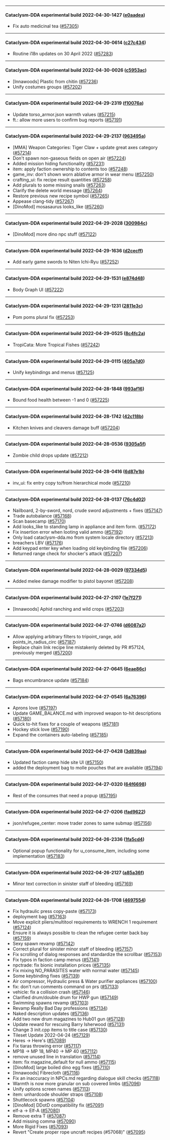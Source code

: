 
---

#### Cataclysm-DDA experimental build 2022-04-30-1427 ([e0aadea](https://github.com/CleverRaven/Cataclysm-DDA/releases/tag/cdda-experimental-2022-04-30-1427))

* Fix auto medicinal tea ([#57305](https://github.com/CleverRaven/Cataclysm-DDA/pull/57305))

---

#### Cataclysm-DDA experimental build 2022-04-30-0614 ([c27c434](https://github.com/CleverRaven/Cataclysm-DDA/releases/tag/cdda-experimental-2022-04-30-0614))

* Routine i18n updates on 30 April 2022 ([#57283](https://github.com/CleverRaven/Cataclysm-DDA/pull/57283))

---

#### Cataclysm-DDA experimental build 2022-04-30-0026 ([c5953ac](https://github.com/CleverRaven/Cataclysm-DDA/releases/tag/cdda-experimental-2022-04-30-0026))

* [Innawoods] Plastic from chitin ([#57236](https://github.com/CleverRaven/Cataclysm-DDA/pull/57236))
* Unify costumes groups ([#57202](https://github.com/CleverRaven/Cataclysm-DDA/pull/57202))

---

#### Cataclysm-DDA experimental build 2022-04-29-2319 ([f10076a](https://github.com/CleverRaven/Cataclysm-DDA/releases/tag/cdda-experimental-2022-04-29-2319))

* Update torso_armor.json warmth values ([#57215](https://github.com/CleverRaven/Cataclysm-DDA/pull/57215))
* ft.: allow more users to confirm bug reports ([#57191](https://github.com/CleverRaven/Cataclysm-DDA/pull/57191))

---

#### Cataclysm-DDA experimental build 2022-04-29-2137 ([963495a](https://github.com/CleverRaven/Cataclysm-DDA/releases/tag/cdda-experimental-2022-04-29-2137))

* [MMA] Weapon Categories: Tiger Claw + update great axes category ([#57214](https://github.com/CleverRaven/Cataclysm-DDA/pull/57214))
* Don't spawn non-gaseous fields on open air ([#57224](https://github.com/CleverRaven/Cataclysm-DDA/pull/57224))
* Added mission hiding functionality ([#57231](https://github.com/CleverRaven/Cataclysm-DDA/pull/57231))
* item: apply faction ownership to contents too ([#57248](https://github.com/CleverRaven/Cataclysm-DDA/pull/57248))
* game_inv: don't shown worn ablative armor in wear menu ([#57250](https://github.com/CleverRaven/Cataclysm-DDA/pull/57250))
* crafting_ui: fix recipe result quantities ([#57258](https://github.com/CleverRaven/Cataclysm-DDA/pull/57258))
* Add plurals to some missing snails ([#57263](https://github.com/CleverRaven/Cataclysm-DDA/pull/57263))
* Clarify the delete world message ([#57264](https://github.com/CleverRaven/Cataclysm-DDA/pull/57264))
* Restore previous new recipe symbol ([#57265](https://github.com/CleverRaven/Cataclysm-DDA/pull/57265))
* Appease clang-tidy ([#57267](https://github.com/CleverRaven/Cataclysm-DDA/pull/57267))
* [DinoMod] mosasaurus looks_like ([#57260](https://github.com/CleverRaven/Cataclysm-DDA/pull/57260))

---

#### Cataclysm-DDA experimental build 2022-04-29-2028 ([300984c](https://github.com/CleverRaven/Cataclysm-DDA/releases/tag/cdda-experimental-2022-04-29-2028))

* [DinoMod] more dino npc stuff ([#57122](https://github.com/CleverRaven/Cataclysm-DDA/pull/57122))

---

#### Cataclysm-DDA experimental build 2022-04-29-1636 ([d2cecff](https://github.com/CleverRaven/Cataclysm-DDA/releases/tag/cdda-experimental-2022-04-29-1636))

* Add early game swords to Niten Ichi-Ryu ([#57252](https://github.com/CleverRaven/Cataclysm-DDA/pull/57252))

---

#### Cataclysm-DDA experimental build 2022-04-29-1531 ([e874d48](https://github.com/CleverRaven/Cataclysm-DDA/releases/tag/cdda-experimental-2022-04-29-1531))

* Body Graph UI ([#57222](https://github.com/CleverRaven/Cataclysm-DDA/pull/57222))

---

#### Cataclysm-DDA experimental build 2022-04-29-1231 ([2811e3c](https://github.com/CleverRaven/Cataclysm-DDA/releases/tag/cdda-experimental-2022-04-29-1231))

* Pom poms plural fix ([#57253](https://github.com/CleverRaven/Cataclysm-DDA/pull/57253))

---

#### Cataclysm-DDA experimental build 2022-04-29-0525 ([8c4fc2a](https://github.com/CleverRaven/Cataclysm-DDA/releases/tag/cdda-experimental-2022-04-29-0525))

* TropiCata: More Tropical Fishes ([#57242](https://github.com/CleverRaven/Cataclysm-DDA/pull/57242))

---

#### Cataclysm-DDA experimental build 2022-04-29-0115 ([405a7d0](https://github.com/CleverRaven/Cataclysm-DDA/releases/tag/cdda-experimental-2022-04-29-0115))

* Unify keybindings and menus ([#57125](https://github.com/CleverRaven/Cataclysm-DDA/pull/57125))

---

#### Cataclysm-DDA experimental build 2022-04-28-1848 ([993af16](https://github.com/CleverRaven/Cataclysm-DDA/releases/tag/cdda-experimental-2022-04-28-1848))

* Bound food health between -1 and 0 ([#57225](https://github.com/CleverRaven/Cataclysm-DDA/pull/57225))

---

#### Cataclysm-DDA experimental build 2022-04-28-1742 ([42c118b](https://github.com/CleverRaven/Cataclysm-DDA/releases/tag/cdda-experimental-2022-04-28-1742))

* Kitchen knives and cleavers damage buff ([#57204](https://github.com/CleverRaven/Cataclysm-DDA/pull/57204))

---

#### Cataclysm-DDA experimental build 2022-04-28-0536 ([9305a5f](https://github.com/CleverRaven/Cataclysm-DDA/releases/tag/cdda-experimental-2022-04-28-0536))

* Zombie child drops update ([#57212](https://github.com/CleverRaven/Cataclysm-DDA/pull/57212))

---

#### Cataclysm-DDA experimental build 2022-04-28-0416 ([6d87e1b](https://github.com/CleverRaven/Cataclysm-DDA/releases/tag/cdda-experimental-2022-04-28-0416))

* inv_ui: fix entry copy to/from hierarchical mode ([#57210](https://github.com/CleverRaven/Cataclysm-DDA/pull/57210))

---

#### Cataclysm-DDA experimental build 2022-04-28-0137 ([76c4d02](https://github.com/CleverRaven/Cataclysm-DDA/releases/tag/cdda-experimental-2022-04-28-0137))

* Nailboard, 2-by-sword, nord, crude sword adjustments + fixes ([#57147](https://github.com/CleverRaven/Cataclysm-DDA/pull/57147))
* Trade autobalance ([#57168](https://github.com/CleverRaven/Cataclysm-DDA/pull/57168))
* Scan basecamp ([#57170](https://github.com/CleverRaven/Cataclysm-DDA/pull/57170))
* Add looks_like to standing lamp in appliance and item form. ([#57172](https://github.com/CleverRaven/Cataclysm-DDA/pull/57172))
* Fix insertion error when looting valid ammo ([#57192](https://github.com/CleverRaven/Cataclysm-DDA/pull/57192))
* Only load cataclysm-dda.mo from system locale directory ([#57213](https://github.com/CleverRaven/Cataclysm-DDA/pull/57213))
* breachers LBV ([#57176](https://github.com/CleverRaven/Cataclysm-DDA/pull/57176))
* Add keypad enter key when loading old keybinding file ([#57206](https://github.com/CleverRaven/Cataclysm-DDA/pull/57206))
* Returned range check for shocker's attack ([#57207](https://github.com/CleverRaven/Cataclysm-DDA/pull/57207))

---

#### Cataclysm-DDA experimental build 2022-04-28-0029 ([97334d5](https://github.com/CleverRaven/Cataclysm-DDA/releases/tag/cdda-experimental-2022-04-28-0029))

* Added melee damage modifier to pistol bayonet ([#57208](https://github.com/CleverRaven/Cataclysm-DDA/pull/57208))

---

#### Cataclysm-DDA experimental build 2022-04-27-2107 ([1e7f271](https://github.com/CleverRaven/Cataclysm-DDA/releases/tag/cdda-experimental-2022-04-27-2107))

* [Innawoods] Aphid ranching and wild crops ([#57203](https://github.com/CleverRaven/Cataclysm-DDA/pull/57203))

---

#### Cataclysm-DDA experimental build 2022-04-27-0746 ([d6087a2](https://github.com/CleverRaven/Cataclysm-DDA/releases/tag/cdda-experimental-2022-04-27-0746))

* Allow applying arbitrary filters to tripoint_range, add points_in_radius_circ ([#57187](https://github.com/CleverRaven/Cataclysm-DDA/pull/57187))
* Replace chain link recipe line mistakenly deleted by PR #57124, previously merged ([#57200](https://github.com/CleverRaven/Cataclysm-DDA/pull/57200))

---

#### Cataclysm-DDA experimental build 2022-04-27-0645 ([6eae86c](https://github.com/CleverRaven/Cataclysm-DDA/releases/tag/cdda-experimental-2022-04-27-0645))

* Bags encumbrance update ([#57184](https://github.com/CleverRaven/Cataclysm-DDA/pull/57184))

---

#### Cataclysm-DDA experimental build 2022-04-27-0545 ([6a76396](https://github.com/CleverRaven/Cataclysm-DDA/releases/tag/cdda-experimental-2022-04-27-0545))

* Aprons love ([#57197](https://github.com/CleverRaven/Cataclysm-DDA/pull/57197))
* Update GAME_BALANCE.md with improved weapon to-hit descriptions ([#57180](https://github.com/CleverRaven/Cataclysm-DDA/pull/57180))
* Quick to-hit fixes for a couple of weapons ([#57181](https://github.com/CleverRaven/Cataclysm-DDA/pull/57181))
* Hockey stick love ([#57190](https://github.com/CleverRaven/Cataclysm-DDA/pull/57190))
* Expand the containers auto-labeling ([#57185](https://github.com/CleverRaven/Cataclysm-DDA/pull/57185))

---

#### Cataclysm-DDA experimental build 2022-04-27-0428 ([3d839aa](https://github.com/CleverRaven/Cataclysm-DDA/releases/tag/cdda-experimental-2022-04-27-0428))

* Updated faction camp hide site UI ([#57150](https://github.com/CleverRaven/Cataclysm-DDA/pull/57150))
* added the deployment bag to molle pouches that are available ([#57194](https://github.com/CleverRaven/Cataclysm-DDA/pull/57194))

---

#### Cataclysm-DDA experimental build 2022-04-27-0320 ([64f6698](https://github.com/CleverRaven/Cataclysm-DDA/releases/tag/cdda-experimental-2022-04-27-0320))

* Rest of the consumes that need a popup ([#57195](https://github.com/CleverRaven/Cataclysm-DDA/pull/57195))

---

#### Cataclysm-DDA experimental build 2022-04-27-0206 ([fad9622](https://github.com/CleverRaven/Cataclysm-DDA/releases/tag/cdda-experimental-2022-04-27-0206))

* json/refugee_center: move trader zones to same submap ([#57156](https://github.com/CleverRaven/Cataclysm-DDA/pull/57156))

---

#### Cataclysm-DDA experimental build 2022-04-26-2336 ([1fa5cd4](https://github.com/CleverRaven/Cataclysm-DDA/releases/tag/cdda-experimental-2022-04-26-2336))

* Optional popup functionality for u_consume_item, including some implementation ([#57183](https://github.com/CleverRaven/Cataclysm-DDA/pull/57183))

---

#### Cataclysm-DDA experimental build 2022-04-26-2127 ([a85a36f](https://github.com/CleverRaven/Cataclysm-DDA/releases/tag/cdda-experimental-2022-04-26-2127))

* Minor text correction in sinister staff of bleeding ([#57169](https://github.com/CleverRaven/Cataclysm-DDA/pull/57169))

---

#### Cataclysm-DDA experimental build 2022-04-26-1708 ([4697554](https://github.com/CleverRaven/Cataclysm-DDA/releases/tag/cdda-experimental-2022-04-26-1708))

* Fix hydraulic press copy-paste ([#57173](https://github.com/CleverRaven/Cataclysm-DDA/pull/57173))
* deployment bag ([#57163](https://github.com/CleverRaven/Cataclysm-DDA/pull/57163))
* Move explicit pliers/multitool requirements to WRENCH 1 requirement ([#57124](https://github.com/CleverRaven/Cataclysm-DDA/pull/57124))
* Ensure it is always possible to clean the refugee center back bay ([#57159](https://github.com/CleverRaven/Cataclysm-DDA/pull/57159))
* Sexy spawn revamp ([#57142](https://github.com/CleverRaven/Cataclysm-DDA/pull/57142))
* Correct plural for sinister minor staff of bleeding ([#57157](https://github.com/CleverRaven/Cataclysm-DDA/pull/57157))
* Fix scrolling of dialog responses and standardize the scrollbar ([#57153](https://github.com/CleverRaven/Cataclysm-DDA/pull/57153))
* Fix typos in faction camp menus ([#57141](https://github.com/CleverRaven/Cataclysm-DDA/pull/57141))
* npctrade: fix bionic installation prices ([#57135](https://github.com/CleverRaven/Cataclysm-DDA/pull/57135))
* Fix mixing NO_PARASITES water with normal water ([#57145](https://github.com/CleverRaven/Cataclysm-DDA/pull/57145))
* Some keybinding fixes ([#57139](https://github.com/CleverRaven/Cataclysm-DDA/pull/57139))
* Air compressor, Hydraulic press & Water purifier appliances ([#57100](https://github.com/CleverRaven/Cataclysm-DDA/pull/57100))
* fix: don't run comments command on prs ([#57133](https://github.com/CleverRaven/Cataclysm-DDA/pull/57133))
* vehicle: fix a collision crash ([#57146](https://github.com/CleverRaven/Cataclysm-DDA/pull/57146))
* Clarified drum/double drum for HWP gun ([#57149](https://github.com/CleverRaven/Cataclysm-DDA/pull/57149))
* Swimming spawns revamp ([#57103](https://github.com/CleverRaven/Cataclysm-DDA/pull/57103))
* Revamp Really Bad Day professions ([#57134](https://github.com/CleverRaven/Cataclysm-DDA/pull/57134))
* Naked description updates ([#57136](https://github.com/CleverRaven/Cataclysm-DDA/pull/57136))
* Add two new drum magazines to Hub01 gun ([#57128](https://github.com/CleverRaven/Cataclysm-DDA/pull/57128))
* Update reward for rescuing Barry Isherwood ([#57131](https://github.com/CleverRaven/Cataclysm-DDA/pull/57131))
* Change 3 init.cpp items to title case ([#57130](https://github.com/CleverRaven/Cataclysm-DDA/pull/57130))
* Tileset Update 2022-04-24 ([#57129](https://github.com/CleverRaven/Cataclysm-DDA/pull/57129))
* Heres → Here's ([#57089](https://github.com/CleverRaven/Cataclysm-DDA/pull/57089))
* Fix tiaras throwing error ([#57117](https://github.com/CleverRaven/Cataclysm-DDA/pull/57117))
* MP18 → MP 18, MP40 → MP 40 ([#57112](https://github.com/CleverRaven/Cataclysm-DDA/pull/57112))
* remove unused line in translation ([#57114](https://github.com/CleverRaven/Cataclysm-DDA/pull/57114))
* item: fix magazine_default for null ammo ([#57115](https://github.com/CleverRaven/Cataclysm-DDA/pull/57115))
* [DinoMod] large boiled dino egg fixes ([#57110](https://github.com/CleverRaven/Cataclysm-DDA/pull/57110))
* [Innawoods] Fibrecloth ([#57116](https://github.com/CleverRaven/Cataclysm-DDA/pull/57116))
* Fix an inaccuracy in NPCs.md regarding dialogue skill checks ([#57118](https://github.com/CleverRaven/Cataclysm-DDA/pull/57118))
* Warmth is now more granular on sub covered limbs ([#57096](https://github.com/CleverRaven/Cataclysm-DDA/pull/57096))
* Unify options screen names ([#57113](https://github.com/CleverRaven/Cataclysm-DDA/pull/57113))
* item: unhardcode shoulder straps ([#57108](https://github.com/CleverRaven/Cataclysm-DDA/pull/57108))
* Shuttlecock spawns ([#57104](https://github.com/CleverRaven/Cataclysm-DDA/pull/57104))
* [DinoMod] DDotD compatibility fix ([#57091](https://github.com/CleverRaven/Cataclysm-DDA/pull/57091))
* elf-a → Elf-A ([#57080](https://github.com/CleverRaven/Cataclysm-DDA/pull/57080))
* Remove extra T ([#57087](https://github.com/CleverRaven/Cataclysm-DDA/pull/57087))
* Add missing comma ([#57090](https://github.com/CleverRaven/Cataclysm-DDA/pull/57090))
* More Rigid Fixes ([#57093](https://github.com/CleverRaven/Cataclysm-DDA/pull/57093))
* Revert "Create proper rope uncraft recipes (#57068)" ([#57095](https://github.com/CleverRaven/Cataclysm-DDA/pull/57095))

